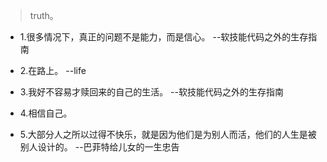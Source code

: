 >truth。

- 1.很多情况下，真正的问题不是能力，而是信心。 --软技能代码之外的生存指南

- 2.在路上。 --life

- 3.我好不容易才赎回来的自己的生活。 --软技能代码之外的生存指南

- 4.相信自己。

- 5.大部分人之所以过得不快乐，就是因为他们是为别人而活，他们的人生是被别人设计的。 --巴菲特给儿女的一生忠告
